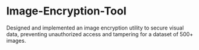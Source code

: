 # Image-Encryption-Tool
Designed and implemented an image encryption utility to secure visual data, preventing unauthorized access and tampering for a dataset of 500+ images.
